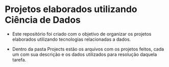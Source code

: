 # Projetos elaborados utilizando Ciência de Dados

* Este repositório foi criado com o objetivo de organizar os projetos elaborados utilizando tecnologias relacionadas a dados. 

* Dentro da pasta Projects estão os arquivos com os projetos feitos, cada um com sua descrição e os dados utilizados para resolução daquela tarefa.  
